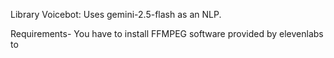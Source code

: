 Library Voicebot:
Uses gemini-2.5-flash as an NLP.


Requirements-
You have to install FFMPEG software provided by elevenlabs to 
